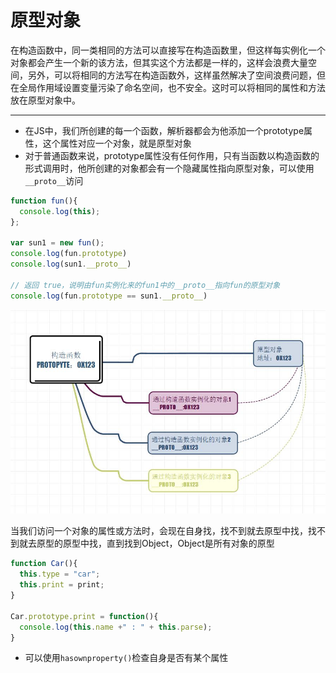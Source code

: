 # 原型对象

在构造函数中，同一类相同的方法可以直接写在构造函数里，但这样每实例化一个对象都会产生一个新的该方法，但其实这个方法都是一样的，这样会浪费大量空间，另外，可以将相同的方法写在构造函数外，这样虽然解决了空间浪费问题，但在全局作用域设置变量污染了命名空间，也不安全。这时可以将相同的属性和方法放在原型对象中。

----

* 在JS中，我们所创建的每一个函数，解析器都会为他添加一个prototype属性，这个属性对应一个对象，就是原型对象
* 对于普通函数来说，prototype属性没有任何作用，只有当函数以构造函数的形式调用时，他所创建的对象都会有一个隐藏属性指向原型对象，可以使用`__proto__`访问

```js
function fun(){
  console.log(this);
};

var sun1 = new fun();
console.log(fun.prototype)
console.log(sun1.__proto__)

// 返回 true，说明由fun实例化来的fun1中的__proto__指向fun的原型对象
console.log(fun.prototype == sun1.__proto__)
```

![404](image/yuanxing.jpg)

当我们访问一个对象的属性或方法时，会现在自身找，找不到就去原型中找，找不到就去原型的原型中找，直到找到Object，Object是所有对象的原型

```js
function Car(){
  this.type = "car";
  this.print = print;
}

Car.prototype.print = function(){
  console.log(this.name +" : " + this.parse);
}
```

* 可以使用`hasownproperty()`检查自身是否有某个属性